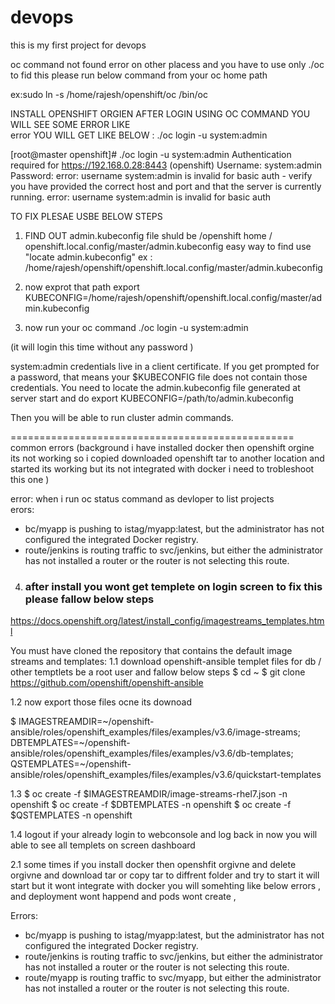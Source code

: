 # devops
this is my first project for devops 

oc command not found error on other placess and you have to use only ./oc  to fid this please run below command from your oc home path 

ex:sudo ln -s /home/rajesh/openshift/oc /bin/oc


INSTALL OPENSHIFT ORGIEN AFTER LOGIN USING OC COMMAND YOU WILL SEE SOME ERROR LIKE   
error YOU WILL GET LIKE BELOW  : ./oc login -u system:admin

[root@master openshift]# ./oc login -u system:admin 
Authentication required for https://192.168.0.28:8443 (openshift)
Username: system:admin
Password: 
error: username system:admin is invalid for basic auth - verify you have provided the correct host and port and that the server is currently running.
error: username system:admin is invalid for basic auth


TO FIX PLESAE USBE BELOW STEPS 
1. FIND OUT admin.kubeconfig file   shuld be /openshift home / openshift.local.config/master/admin.kubeconfig
easy way to find   use "locate admin.kubeconfig"
ex :  /home/rajesh/openshift/openshift.local.config/master/admin.kubeconfig

2. now exprot that path 
export KUBECONFIG=/home/rajesh/openshift/openshift.local.config/master/admin.kubeconfig

3. now run your oc command 
./oc login -u system:admin 

(it will login this time without any password )

system:admin credentials live in a client certificate. If you get prompted for a password, that means your $KUBECONFIG file does not contain those credentials. You need to locate the admin.kubeconfig file generated at server start and do
export KUBECONFIG=/path/to/admin.kubeconfig

Then you will be able to run cluster admin commands.



=================================================
common errors (background i have installed docker then openshift orgine its not working so i copied downloaded openshift tar to another location and started its working but its not integrated with docker i need to trobleshoot this one )

error: when i run oc status command as devloper to list projects  
erors:
  * bc/myapp is pushing to istag/myapp:latest, but the administrator has not configured the integrated Docker registry.
  * route/jenkins is routing traffic to svc/jenkins, but either the administrator has not installed a router or the router is not selecting this route.






4.  ### after install you wont get templete on login screen to fix this please fallow below steps 

https://docs.openshift.org/latest/install_config/imagestreams_templates.html



You must have cloned the repository that contains the default image streams and templates:
1.1 download openshift-ansible templet files for db / other temptlets 
be a root user and fallow below steps 
$ cd ~
$ git clone https://github.com/openshift/openshift-ansible

1.2   now export those files ocne its downoad 

$ IMAGESTREAMDIR=~/openshift-ansible/roles/openshift_examples/files/examples/v3.6/image-streams; \
    DBTEMPLATES=~/openshift-ansible/roles/openshift_examples/files/examples/v3.6/db-templates; \
    QSTEMPLATES=~/openshift-ansible/roles/openshift_examples/files/examples/v3.6/quickstart-templates
    
    
1.3 $ oc create -f $IMAGESTREAMDIR/image-streams-rhel7.json -n openshift
    $ oc create -f $DBTEMPLATES -n openshift
    $ oc create -f $QSTEMPLATES -n openshift
    
1.4 logout if your already login to webconsole  and log back in  now you will able to see all templets on screen dashboard


2.1  some times if you install docker then openshfit orgivne and delete orgivne and download tar or copy tar to diffrent folder and try to start it will start but it wont integrate with docker you will somehting like below errors , and deployment wont happend and pods wont create , 


Errors:
  * bc/myapp is pushing to istag/myapp:latest, but the administrator has not configured the integrated Docker registry.
  * route/jenkins is routing traffic to svc/jenkins, but either the administrator has not installed a router or the router is not selecting this route.
  * route/myapp is routing traffic to svc/myapp, but either the administrator has not installed a router or the router is not selecting this route.
